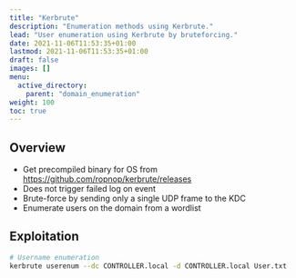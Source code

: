 ```yaml
---
title: "Kerbrute"
description: "Enumeration methods using Kerbrute."
lead: "User enumeration using Kerbrute by bruteforcing."
date: 2021-11-06T11:53:35+01:00
lastmod: 2021-11-06T11:53:35+01:00
draft: false
images: []
menu: 
  active_directory:
    parent: "domain_enumeration"
weight: 100
toc: true
---
```


## Overview

- Get precompiled binary for OS from https://github.com/ropnop/kerbrute/releases
- Does not trigger failed log on event
- Brute-force by sending only a single UDP frame to the KDC
- Enumerate users on the domain from a wordlist

## Exploitation

```bash
# Username enumeration
kerbrute userenum --dc CONTROLLER.local -d CONTROLLER.local User.txt
```
